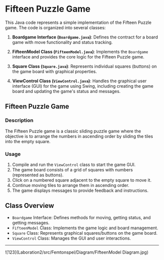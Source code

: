 # Fifteen Puzzle Game

This Java code represents a simple implementation of the Fifteen Puzzle game. The code is organized into several classes:

1. **Boardgame Interface (`Boardgame.java`)**: Defines the contract for a board game with move functionality and status tracking.

2. **FifteenModel Class (`FifteenModel.java`)**: Implements the `Boardgame` interface and provides the core logic for the Fifteen Puzzle game.

3. **Square Class (`Square.java`)**: Represents individual squares (buttons) on the game board with graphical properties.

4. **ViewControl Class (`ViewControl.java`)**: Handles the graphical user interface (GUI) for the game using Swing, including creating the game board and updating the game's status and messages.

## Fifteen Puzzle Game

### Description

The Fifteen Puzzle game is a classic sliding puzzle game where the objective is to arrange the numbers in ascending order by sliding the tiles into the empty square.

### Usage

1. Compile and run the `ViewControl` class to start the game GUI.
2. The game board consists of a grid of squares with numbers (represented as buttons).
3. Click on a numbered square adjacent to the empty square to move it.
4. Continue moving tiles to arrange them in ascending order.
5. The game displays messages to provide feedback and instructions.

## Class Overview

- `Boardgame` Interface: Defines methods for moving, getting status, and getting messages.
- `FifteenModel` Class: Implements the game logic and board management.
- `Square` Class: Represents graphical squares/buttons on the game board.
- `ViewControl` Class: Manages the GUI and user interactions.
---
![123](Laboration2/src/Femtonspel/Diagram/FifteenModel Diagram.jpg)
